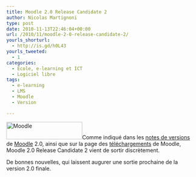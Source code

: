 ```yaml
---
title: Moodle 2.0 Release Candidate 2
author: Nicolas Martignoni
type: post
date: 2010-11-13T22:46:04+00:00
url: /2010/11/moodle-2-0-release-candidate-2/
yourls_shorturl:
  - http://is.gd/h0L43
yourls_tweeted:
  - 1
categories:
  - École, e-learning et ICT
  - Logiciel libre
tags:
  - e-learning
  - LMS
  - Moodle
  - Version

---
```

[<img class="alignleft size-full wp-image-458" title="moodle-logo" src="https://blog.martignoni.net/wp-content/uploads/2010/04/moodle-logo.gif" alt="Moodle" width="200" height="46" />][1]Comme indiqué dans les [notes de versions][2] de [Moodle][3] 2.0, ainsi que sur la page des [téléchargements][4] de Moodle, Moodle 2.0 Release Candidate 2 vient de sortir discrètement.

De bonnes nouvelles, qui laissent augurer une sortie prochaine de la version 2.0 finale.

 [1]: https://blog.martignoni.net/wp-content/uploads/2010/04/moodle-logo.gif
 [2]: http://docs.moodle.org/en/Moodle_2.0_release_notes
 [3]: http://moodle.org/
 [4]: http://download.moodle.org/